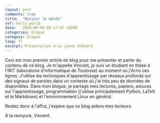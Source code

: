 ```yaml
---
layout: post
comments: true
title:  "Bonjour le monde"
ref: hello_world
date:   2019-09-08 09:17:47 +0200
categories: blogue
category: blogue
lang: fr
excerpt: Présentation d'un jeune thésard.
---
```


Ceci est mon premier article de blog pour me présenter et parler du contenu de ce blog.
Je m'appelle Vincent, je suis un étudiant en thèse à l'IRIT (laboratoire d'informatique de Toulouse) au moment où j'écris ces lignes.
J'utilise les techniques d'apprentissage par réseaux profonds sur des signaux de paroles dans un contexte où j'ai très peu de données de disponibles.
Dans mon blogue, je partage mes lectures, papiers, astuces sur l'apprentissage, programmation (j'utilise principalement Python, LaTeX et le Markdown) et l'environnement Linux en général.

Restez donc à l'affut, j'espère que ce blog aidera mes lecteurs.

À la revoyure, Vincent.
